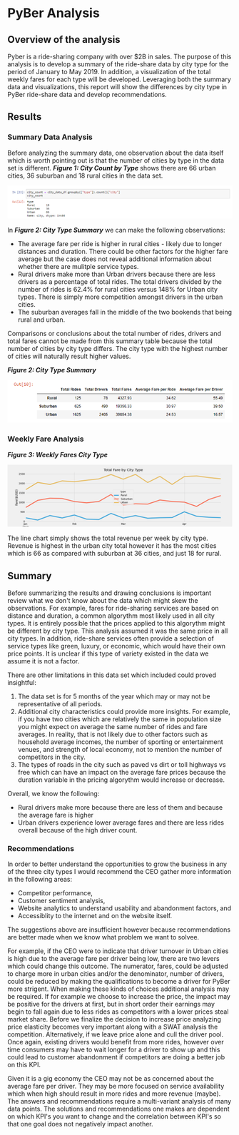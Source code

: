# PyBer Analysis

## Overview of the analysis

Pyber is a ride-sharing company with over $2B in sales.  The purpose of this analysis is to develop a summary of the ride-share data by city type for the period of January to May 2019.  In addition, a visualization of the total weekly fares for each type will be developed.  Leveraging both the summary data and visualizations, this report will show the differences by city type in PyBer ride-share data and develop recommendations.


## Results

### Summary Data Analysis
Before analyzing the summary data, one observation about the data itself which is worth pointing out is that the number of cities by type in the data set is different.    **_Figure 1: City Count by Type_** shows there are 66 urban cities, 36 suburban and 18 rural cities in the data set.  

![City Count by Type](/resources/city_count.png)

In **_Figure 2: City Type Summary_** we can make the following observations:

- The average fare per ride is higher in rural cities - likely due to longer distances and duration.  There could be other factors for the higher fare average but the case does not reveal additional information about whether there are mulitple service types.
- Rural drivers make more than Urban drivers because there are less drivers as a percentage of total rides.  The total drivers divided by the number of rides is 62.4% for rural cities versus 148% for Urban city types.  There is simply more competition amongst drivers in the urban cities.
- The suburban averages fall in the middle of the two bookends that being rural and urban.

Comparisons or conclusions about the total number of rides, drivers and total fares cannot be made from this summary table because the total number of cities by city type differs.  The city type with the highest number of cities will naturally result higher values.

**_Figure 2: City Type Summary_**

![City Type Summary](/resources/City_Type_Summary_df.png)

### Weekly Fare Analysis

**_Figure 3: Weekly Fares City Type_**

![City Type Summary](/analysis/Total_Fare_by_city_Type.png)

The line chart simply shows the total revenue per week by city type.  Revenue is highest in the urban city total however it has the most cities which is 66 as compared with suburban at 36 cities, and just 18 for rural.

## Summary

Before summarizing the results and drawing conclusions is important review what we don't know about the data which might skew the observations.  For example, fares for ride-sharing services are based on distance and duration, a common algorythm most likely used in all city types.  It is entirely possible that the prices applied to this algorythm might be different by city type.  This analysis assumed it was the same price in all city types.  In addition, ride-share services often provide a selection of service types like green, luxury, or economic, which would have their own price points.  It is unclear if this type of variety existed in the data we assume it is not a factor.

There are other limitations in this data set which included could proved insightful:  
1. The data set is for 5 months of the year which may or may not be representative of all periods.  
2. Additional city characteristics could provide more insights.  For example, if you have two cities which are relatively the same in population size you might expect on average the same number of rides and fare averages.  In reality, that is not likely due to other factors such as household average incomes, the number of sporting or entertainment venues, and strength of local economy, not to mention the number of competitors in the city.   
3. The types of roads in the city such as paved vs dirt or toll highways vs free which can have an impact on the average fare prices because the duration variable in the pricing algorythm would increase or decrease.

Overall, we know the following:
- Rural drivers make more because there are less of them and because the average fare is higher
- Urban drivers experience lower average fares and there are less rides overall because of the high driver count.

### Recommendations

In order to better understand the opportunities to grow the business in any of the three city types I would recommend the CEO gather more information in the following areas:
- Competitor performance, 
- Customer sentiment analysis,
- Website analytics to understand usability and abandonment factors, and
- Accessiblity to the internet and on the website itself.

The suggestions above are insufficient however because recommendations are better made when we know what problem we want to solvee.  

For example, if the CEO were to indicate that driver turnover in Urban cities is high due to the average fare per driver being low, there are two levers which could change this outcome.  The numerator, fares, could be adjusted to charge more in urban cities and/or the denominator, number of drivers, could be reduced by making the qualifications to become a driver for PyBer more strigent.  When making these kinds of choices additional analysis may be required.  If for example we choose to increase the price, the impact may be positive for the drivers at first, but in short order their earnings may begin to fall again due to less rides as competitors with a lower prices steal market share.  Before we finalize the decision to increase price analyzing price elasticity becomes very important along with a SWAT analysis the competition.  Alternatively, if we leave price alone and cull the driver pool.  Once again, existing drivers would benefit from more rides, however over time consumers may have to wait longer for a driver to show up and this could lead to customer abandonment if competitors are doing a better job on this KPI.

Given it is a gig economy the CEO may not be as concerned about the average fare per driver.  They may be more focused on service availability which when high should result in more rides and more revenue (maybe).  The answers and recommendations require a multi-variant analysis of many data points.  The solutions and recommendations one makes are dependent on which KPI's you want to change and the correlation between KPI's so that one goal does not negatively impact another.  
